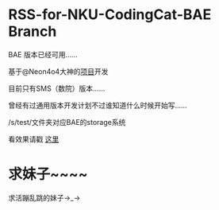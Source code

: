 RSS-for-NKU-CodingCat-BAE Branch
===========

BAE 版本已经可用……

基于@Neon4o4大神的[项目](https://github.com/Neon4o4/RSS-for-NK-SMS)开发

目前只有SMS（数院）版本……

曾经有过通用版本开发计划不过谁知道什么时候开始写……

/s/test/文件夹对应BAE的storage系统

看效果请戳 [这里](http://nkursstest.sinaapp.com/)


求妹子~~~~
===================
求活蹦乱跳的妹子→_→

